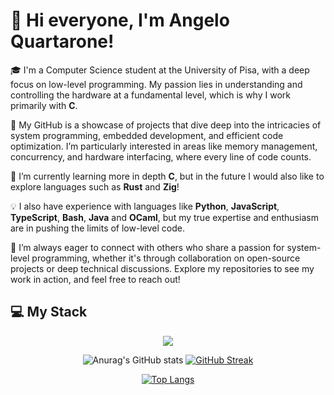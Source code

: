# 👋 Hi everyone, I'm Angelo Quartarone!

🎓 I'm a Computer Science student at the University of Pisa, with a deep focus on low-level programming. My passion lies in understanding and controlling the hardware at a fundamental level, which is why I work primarily with **C**.

🔧 My GitHub is a showcase of projects that dive deep into the intricacies of system programming, embedded development, and efficient code optimization. I’m particularly interested in areas like memory management, concurrency, and hardware interfacing, where every line of code counts.

🌱 I’m currently learning more in depth **C**, but in the future I would also like to explore languages such as **Rust** and **Zig**!

💡 I also have experience with languages like **Python**, **JavaScript**, **TypeScript**, **Bash**, **Java** and **OCaml**, but my true expertise and enthusiasm are in pushing the limits of low-level code.

🚀 I’m always eager to connect with others who share a passion for system-level programming, whether it's through collaboration on open-source projects or deep technical discussions. Explore my repositories to see my work in action, and feel free to reach out!

## 💻 My Stack

<p align="center">
  <a href="https://skillicons.dev">
    <img src="https://skillicons.dev/icons?i=linux,vscode,git,bash,c,js,ts,py,ocaml,docker"/>
  </a>
</p>

<div align="center">

![Anurag's GitHub stats](https://github-readme-stats.vercel.app/api?username=AngeloQuartarone&show_icons=true&theme=dark&rank_icon=github) 
[![GitHub Streak](https://github-readme-streak-stats.herokuapp.com/?user=AngeloQuartarone&theme=dark)](https://git.io/streak-stats)
 
[![Top Langs](https://github-readme-stats.vercel.app/api/top-langs/?username=AngeloQuartarone&layout=compact&theme=dark)](https://github.com/AngeloQuartarone/github-readme-stats)

</div>
